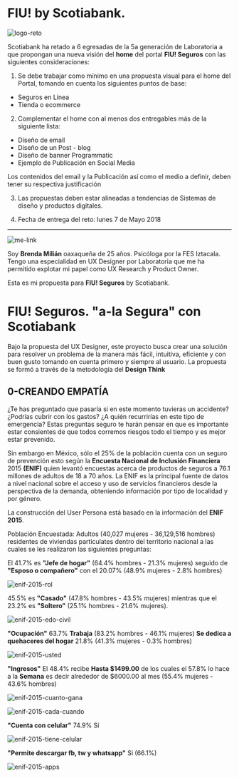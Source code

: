 # FIU! by Scotiabank. 

![logo-reto](https://user-images.githubusercontent.com/32876098/39654992-fe1ecad6-4fbc-11e8-9cad-b242b15730a9.png)

Scotiabank ha retado a 6 egresadas de la 5a generación de Laboratoria a que propongan una nueva visión del **home** del portal **FIU! Seguros** con las siguientes consideraciones: 

1. Se debe trabajar como mínimo en una propuesta visual para el home del Portal, tomando en cuenta los siguientes puntos de base:

- Seguros en Línea
- Tienda o ecommerce

2. Complementar el home con al menos dos entregables más de la siguiente lista:

- Diseño de email
- Diseño de un Post - blog
- Diseño de banner Programmatic
- Ejemplo de Publicación en Social Media

Los contenidos del email y la Publicación así como el medio a definir, deben tener su respectiva justificación

3. Las propuestas deben estar alineadas a tendencias de Sistemas de diseño y productos digitales.

4. Fecha de entrega del reto: lunes 7 de Mayo 2018

<hr>

![me-link](https://user-images.githubusercontent.com/32876098/39659385-c34d3a48-4fec-11e8-94aa-d1252370925e.png)

Soy **Brenda Milián** oaxaqueña de 25 años. Psicóloga por la FES Iztacala. Tengo una especialidad en UX Designer por Laboratoria que me ha permitido explotar mi papel como UX Research y Product Owner. 

Esta es mi propuesta para **FIU! Seguros** by Scotiabank.

# **FIU! Seguros**. "a-la Segura" con Scotiabank

Bajo la propuesta del UX Designer, este proyecto busca crear una solución para resolver un problema de la manera más fácil, intuitiva, eficiente y con buen gusto tomando en cuenta primero y siempre al usuario. La propuesta se formó a través de la metodología
del **Design Think** 

## 0-CREANDO EMPATÍA 

¿Te has preguntado que pasaría si en este momento tuvieras un accidente? ¿Podrías cubrir con los gastos? ¿A quién recurrirías en este tipo de emergencia? Estas preguntas seguro te harán pensar en que 
es importante estar consientes de que todos corremos riesgos todo el tiempo y es mejor estar prevenido. 

Sin embargo en México, sólo el 25% de la población cuenta con un seguro de prevención esto según la **Encuesta Nacional de Inclusión Financiera** 2015 **(ENIF)** quien levantó encuestas acerca de productos de seguros a 
76.1 millones de adultos de 18 a 70 años. La ENIF es la principal fuente de datos a nivel nacional sobre el acceso y uso de servicios financieros desde la perspectiva de la demanda, obteniendo información por tipo de localidad y por género.

La construcción del User Persona está basado en la información del **ENIF 2015**. 

Población Encuestada: Adultos (40,027 mujeres - 36,129,516 hombres) residentes de viviendas particulates dentro del territorio nacional a las cuales se les realizaron las siguientes preguntas: 

El 41.7% es **"Jefe de hogar"** (64.4% hombres - 21.3% mujeres) seguido de **"Esposo o compañero"** con el 20.07% (48.9% mujeres - 2.8% hombres)

![enif-2015-rol](https://user-images.githubusercontent.com/32876098/39657809-29d1284a-4fd1-11e8-891a-d7bbba540026.png)

45.5% es **"Casado"** (47.8% hombres - 43.5% mujeres) mientras que el 23.2% es **"Soltero"** (25.1% hombres - 21.6% mujeres).

![enif-2015-edo-civil](https://user-images.githubusercontent.com/32876098/39658347-7c4eb680-4fd8-11e8-8ee4-68757fd051c4.png)

**"Ocupación"** 63.7% **Trabaja** (83.2% hombres - 46.1% mujeres) **Se dedica a quehaceres del hogar** 21.8% (41.3% mujeres - 0.3% hombres)

![enif-2015-usted](https://user-images.githubusercontent.com/32876098/39657722-42fba3b4-4fd0-11e8-9f0a-6168598a90ad.png)

**"Ingresos"** El 48.4% recibe **Hasta $1499.00** de los cuales el 57.8% lo hace a la **Semana**  es decir alrededor de $6000.00 al mes (55.4% mujeres - 43.6% hombres)

![enif-2015-cuanto-gana](https://user-images.githubusercontent.com/32876098/39657730-440fdbd0-4fd0-11e8-93c5-76c852fd96e2.png)

![enif-2015-cada-cuando](https://user-images.githubusercontent.com/32876098/39657727-437d30dc-4fd0-11e8-99a8-ef313d9df791.png)

**"Cuenta con celular"** 74.9% Sí 

![enif-2015-tiene-celular](https://user-images.githubusercontent.com/32876098/39657721-42e1cbec-4fd0-11e8-970d-eb6a8b5a30c0.png)

**"Permite descargar fb, tw y whatsapp"** Si (66.1%) 

![enif-2015-apps](https://user-images.githubusercontent.com/32876098/39657726-4360895a-4fd0-11e8-9853-955a5e89b5a2.png)


